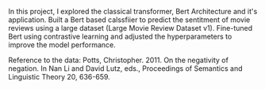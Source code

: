 In this project, I explored the classical transformer, Bert Architecture and it's application. Built a Bert based calssfiier to predict the sentitment of movie reviews using a large dataset (Large Movie Review Dataset v1). Fine-tuned Bert using contrastive learning and adjusted the hyperparameters to improve the model performance. 


Reference to the data: Potts, Christopher. 2011. On the negativity of negation. In Nan Li and David Lutz, eds., Proceedings of Semantics and Linguistic Theory 20, 636-659.
